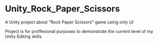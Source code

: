 # Unity_Rock_Paper_Scissors
A Unity project about "Rock Paper Scissors" game using only UI

Project is for proffesional purposes to demonstrate the current level of my Unity Editing skills 
